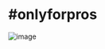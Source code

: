 # #onlyforpros
![image](https://user-images.githubusercontent.com/91835518/135761510-894f4070-be76-48c2-8099-92221775c8a8.png)
